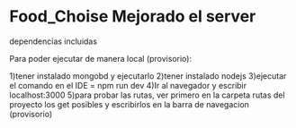 # Food_Choise Mejorado el server

dependencias incluidas

Para poder ejecutar de manera local (provisorio):


1)tener instalado mongobd y ejecutarlo
2)tener instalado nodejs
3)ejecutar el comando en el IDE = npm run dev 
4)Ir al navegador y escribir localhost:3000
5)para probar las rutas, ver primero en la carpeta rutas del proyecto los get posibles y escribirlos en la barra de navegacion (provisorio)
